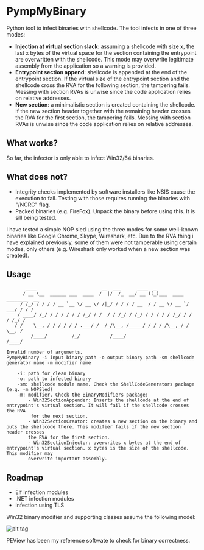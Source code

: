 # PympMyBinary


Python tool to infect binaries with shellcode. The tool infects in one of three modes:
* **Injection at virtual section slack**: assuming a shellcode with size x, the last x bytes of the virtual space for the section containing the entrypoint are overwritten with the shellcode. This mode may overwrite legitimate assembly from the application so a warning is provided.
*  **Entrypoint section append**: shellcode is appended at the end of the entrypoint section. If the virtual size of the entrypoint section and the shellcode cross the RVA for the following section, the tampering fails. Messing with section RVAs is unwise since the code application relies on relative addresses.
* **New section**: a minimalistic section is created containing the shellcode. If the new section header together with the remaining header crosses the RVA for the first section, the tampering fails. Messing with section RVAs is unwise since the code application relies on relative addresses.


## What works?
So far, the infector is only able to infect Win32/64 binaries. 

## What does not?
* Integrity checks implemented by software installers like NSIS cause the execution to fail. Testing with those requires running the binaries with "/NCRC" flag. 
* Packed binaries (e.g. FireFox). Unpack the binary before using this. It is sill being tested.

I have tested a simple NOP sled using the three modes for some well-known binaries like Google Chrome, Skype, Wireshark, etc. Due to the RVA thing i have explained previously, some of them were not tamperable using certain modes, only others (e.g. Wireshark only worked when a new section was created). 

## Usage
```text
       ____                        __  ___      ____  _
      / __ \__  ______ ___  ____  /  |/  /_  __/ __ )(_)___  ____ ________  __
     / /_/ / / / / __ `__ \/ __ \/ /|_/ / / / / __  / / __ \/ __ `/ ___/ / / /
    / ____/ /_/ / / / / / / /_/ / /  / / /_/ / /_/ / / / / / /_/ / /  / /_/ /
   /_/    \__, /_/ /_/ /_/ .___/_/  /_/\__, /_____/_/_/ /_/\__,_/_/   \__, /
         /____/         /_/           /____/                         /____/
                   
Invalid number of arguments.
PympMyBinary -i input binary path -o output binary path -sm shellcode generator name -m modifier name

    -i: path for clean binary
    -o: path to infected binary
    -sm: shellcode module name. Check the ShellCodeGenerators package (e.g. -m NOPSled)
    -m: modifier. Check the BinaryModifiers package:
        - Win32SectionAppender: Inserts the shellcode at the end of entrypoint's virtual section. It will fail if the shellcode crosses the RVA
         for the next section.
        - Win32SectionCreator: creates a new section on the binary and puts the shellcode there. This modifier fails if the new section header crosses
        the RVA for the first section.
        - Win32SectionInjector: overwrites x bytes at the end of entrypoint's virtual section. x bytes is the size of the shellcode. This modifier may
        overwrite important assembly.

```

## Roadmap
* Elf infection modules
* .NET infection modules
* Infection using TLS 

Win32 binary modifier and supporting classes assume the following model:

![alt tag](https://upload.wikimedia.org/wikipedia/commons/1/1b/Portable_Executable_32_bit_Structure_in_SVG_fixed.svg)




PEView has been my reference softwate to check for binary correctness.
